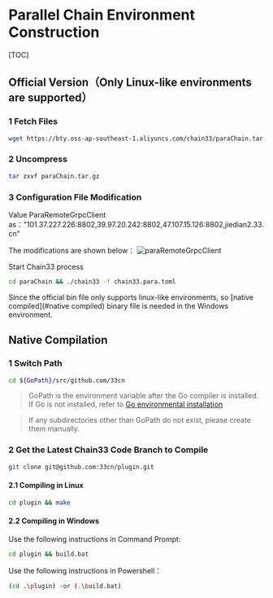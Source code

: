 # Parallel Chain Environment Construction

[TOC]

## Official Version（Only Linux-like environments are supported）
### 1 Fetch Files
```bash 
wget https://bty.oss-ap-southeast-1.aliyuncs.com/chain33/paraChain.tar.gz
```

### 2 Uncompress
```bash
tar zxvf paraChain.tar.gz
```

### 3 Configuration File Modification

Value ParaRemoteGrpcClient as："101.37.227.226:8802,39.97.20.242:8802,47.107.15.126:8802,jiedian2.33.cn"


The modifications are shown below：
![paraRemoteGrpcClient](https://public.zhaobi.tech/web/storage/upload/20190718/4b0828fecc5b4604c1cab783468269e6.png "paraRemoteGrpcClient")


Start Chain33 process
```bash
cd paraChain && ./chain33 -f chain33.para.toml
```

Since the official bin file only supports linux-like environments, so [native compiled](#native compiled) binary file is needed in the Windows environment.

## Native Compilation
### 1 Switch Path

```bash
cd ${GoPath}/src/github.com/33cn
```

>GoPath is the environment variable after the Go compiler is installed. If Go is not installed, refer to [Go environmental installation](https://chain.33.cn/document/81#1.1%20Go%20%E7%8E%AF%E5%A2%83%E5%AE%89%E8%A3%85)

>If any subdirectories other than GoPath do not exist, please create them manually.

### 2 Get the Latest Chain33 Code Branch to Compile
```bash
git clone git@github.com:33cn/plugin.git
```
#### 2.1 Compiling in Linux
```bash
cd plugin && make
```
#### 2.2 Compiling in Windows
Use the following instructions in Command Prompt:

```bash
cd plugin && build.bat
```

Use the following instructions in Powershell：

```bash
(cd .\plugin) -or (.\build.bat)
```

